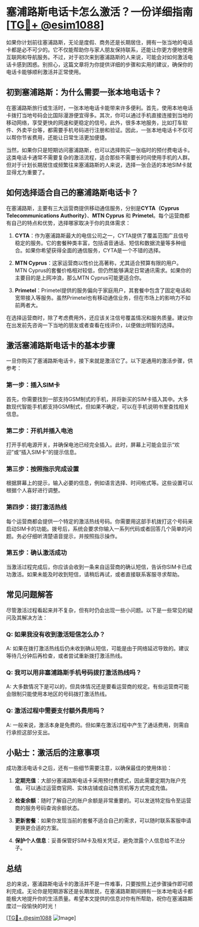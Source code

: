 # 塞浦路斯电话卡怎么激活？一份详细指南[[TG💪+ @esim1088](https://t.me/s/esim1088)]

如果你计划前往塞浦路斯，无论是度假、商务还是长期居住，拥有一张当地的电话卡都是必不可少的。它不仅能帮助你与家人朋友保持联系，还能让你更方便地使用互联网和导航服务。不过，对于初次来到塞浦路斯的人来说，可能会对如何激活电话卡感到困惑。别担心，这篇文章将为你提供详细的步骤和实用的建议，确保你的电话卡能够顺利激活并正常使用。

## 初到塞浦路斯：为什么需要一张本地电话卡？

在塞浦路斯旅行或生活时，一张本地电话卡能带来许多便利。首先，使用本地电话卡拨打当地号码会比国际漫游便宜得多。其次，你可以通过手机直接连接到当地的移动网络，享受更快的网速和更稳定的信号。此外，很多本地服务，比如打车软件、外卖平台等，都需要手机号码进行注册和验证。因此，一张本地电话卡不仅可以帮你节省费用，还能让日常生活更加便捷。

当然，如果你只是短期访问塞浦路斯，也可以选择购买一张临时的预付费电话卡。这类电话卡通常不需要复杂的激活流程，适合那些不需要长时间使用手机的人群。但对于计划长期居住或频繁往来塞浦路斯的人来说，选择一张合适的本地SIM卡就显得尤为重要了。

## 如何选择适合自己的塞浦路斯电话卡？

在塞浦路斯，主要有三大运营商提供移动通信服务，分别是**CYTA（Cyprus Telecommunications Authority）**、**MTN Cyprus** 和 **Primetel**。每个运营商都有自己的特点和优势，选择哪家取决于你的具体需求：

1. **CYTA**：作为塞浦路斯最大的电信公司之一，CYTA提供了覆盖范围广且信号稳定的服务。它的套餐种类丰富，包括语音通话、短信和数据流量等多种组合。如果你希望获得全面的通信服务，CYTA是一个不错的选择。

2. **MTN Cyprus**：这家运营商以性价比高著称，尤其适合预算有限的用户。MTN Cyprus的套餐价格相对较低，但仍然能够满足日常通讯需求。如果你的主要目的是上网冲浪，那么MTN Cyprus可能更适合你。

3. **Primetel**：Primetel提供的服务偏向于家庭用户，其套餐中包含了固定电话和宽带接入等服务。虽然Primetel也有移动通信业务，但在市场上的影响力不如前两者大。

在选择运营商时，除了考虑费用外，还应该关注信号覆盖情况和服务质量。建议你在出发前先咨询一下当地的朋友或者查看在线评价，以便做出明智的选择。

## 激活塞浦路斯电话卡的基本步骤

一旦你购买了塞浦路斯电话卡，接下来就是激活它了。以下是通用的激活步骤，供参考：

### 第一步：插入SIM卡
首先，你需要找到一部支持GSM制式的手机，并将新买的SIM卡插入其中。大多数现代智能手机都支持GSM制式，但如果不确定，可以在手机说明书里查找相关信息。

### 第二步：开机并插入电池
打开手机电源开关，并确保电池已经完全插入。此时，屏幕上可能会显示“欢迎”或“插入SIM卡”的提示信息。

### 第三步：按照指示完成设置
根据屏幕上的提示，输入必要的信息，例如语言选择、时间格式等。这些设置可以根据个人喜好进行调整。

### 第四步：拨打激活热线
每个运营商都会提供一个特定的激活热线号码。你需要用这部手机拨打这个号码来启动SIM卡的功能。拨号后，系统会要求你输入一系列代码或者回答几个简单的问题。务必仔细听清楚语音提示，并按照指示操作。

### 第五步：确认激活成功
当激活过程完成后，你应该会收到一条来自运营商的确认短信，告诉你SIM卡已成功激活。如果未能及时收到短信，请稍后再试，或者直接联系客服寻求帮助。

## 常见问题解答

尽管激活过程看起来并不复杂，但有时仍会出现一些小问题。以下是一些常见的疑问及其解决方法：

### Q: 如果我没有收到激活短信怎么办？
A: 如果在拨打激活热线后仍未收到确认短信，可能是由于网络延迟导致的。建议等待几分钟后再检查，或者尝试重新拨打激活热线。

### Q: 我可以用非塞浦路斯手机号码拨打激活热线吗？
A: 大多数情况下是可以的，但具体情况还是要看运营商的规定。有些运营商可能会限制只能使用本地区的号码拨打激活热线。

### Q: 激活过程中需要支付额外费用吗？
A: 一般来说，激活本身是免费的。但如果在激活过程中产生了通话费用，则需自行承担这部分支出。

## 小贴士：激活后的注意事项

成功激活电话卡之后，还有一些细节需要注意，以确保最佳的使用体验：

1. **定期充值**：大部分塞浦路斯电话卡采用预付费模式，因此需要定期为账户充值。可以通过运营商官网、实体店铺或自动售货机等方式完成充值。

2. **检查余额**：随时了解自己的账户余额是非常重要的。可以发送特定指令至运营商的服务号码查询余额状态。

3. **更新套餐**：如果你发现当前的套餐不适合自己的需求，可以随时联系客服申请更换更合适的方案。

4. **保护个人信息**：妥善保管好SIM卡及相关凭证，避免泄露个人信息给不法分子。

## 总结

总的来说，塞浦路斯电话卡的激活并不是一件难事，只要按照上述步骤操作即可顺利完成。无论你是短期游客还是长期居民，在塞浦路斯期间拥有一张本地电话卡都能极大地提升你的生活质量。希望本文提供的信息对你有所帮助，祝你在塞浦路斯度过一段愉快的时光！

[[TG💪+ @esim1088](https://t.me/s/esim1088) ![Image](https://i.postimg.cc/4NQfJmqS/Snipaste-2025-05-13-00-14-12.png)]
